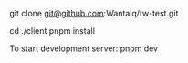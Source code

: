 git clone git@github.com:Wantaiq/tw-test.git

cd ./client
pnpm install

To start development server: pnpm dev

